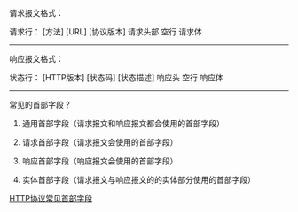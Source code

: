 请求报文格式：

请求行：    [方法] [URL] [协议版本]
请求头部
空行
请求体

---

响应报文格式：

状态行：    [HTTP版本] [状态码] [状态描述]
响应头
空行
响应体

---

常见的首部字段？

1. 通用首部字段（请求报文和响应报文都会使用的首部字段）



2. 请求首部字段（请求报文会使用的首部字段）



3. 响应首部字段（响应报文会使用的首部字段）



4. 实体首部字段（请求报文与响应报文的的实体部分使用的首部字段）



[HTTP协议常见首部字段](https://www.cnblogs.com/wbxk/p/8258802.html)